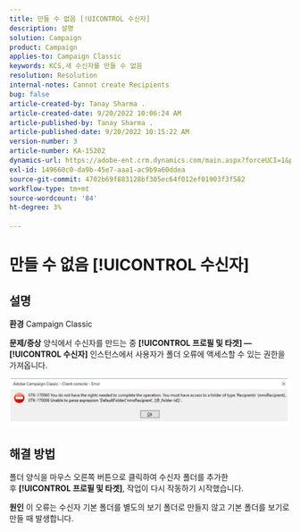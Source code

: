```yaml
---
title: 만들 수 없음 [!UICONTROL 수신자]
description: 설명
solution: Campaign
product: Campaign
applies-to: Campaign Classic
keywords: KCS,새 수신자를 만들 수 없음
resolution: Resolution
internal-notes: Cannot create Recipients
bug: false
article-created-by: Tanay Sharma .
article-created-date: 9/20/2022 10:06:24 AM
article-published-by: Tanay Sharma .
article-published-date: 9/20/2022 10:15:22 AM
version-number: 3
article-number: KA-15202
dynamics-url: https://adobe-ent.crm.dynamics.com/main.aspx?forceUCI=1&pagetype=entityrecord&etn=knowledgearticle&id=687448df-cb38-ed11-9db1-002248086735
exl-id: 149660c0-da9b-45e7-aaa1-ac9b9a60ddea
source-git-commit: 4702b69f883128bf305ec64f012ef01903f3f582
workflow-type: tm+mt
source-wordcount: '84'
ht-degree: 3%

---
```


# 만들 수 없음 [!UICONTROL 수신자]

## 설명

<b>환경</b>
Campaign Classic


<b>문제/증상</b>
양식에서 수신자를 만드는 중 <b>[!UICONTROL 프로필 및 타겟] — [!UICONTROL 수신자]</b> 인스턴스에서 사용자가 폴더 오류에 액세스할 수 있는 권한을 가져옵니다.



![](assets/___f4809700-cd38-ed11-9db1-002248086735___.png)


## 해결 방법




폴더 양식을 마우스 오른쪽 버튼으로 클릭하여 수신자 폴더를 추가한 후 <b>[!UICONTROL 프로필 및 타겟]</b>, 작업이 다시 작동하기 시작했습니다.


<b>원인</b>
이 오류는 수신자 기본 폴더를 별도의 보기 폴더로 만들지 않고 기본 폴더를 보기로 만들 때 발생합니다.
